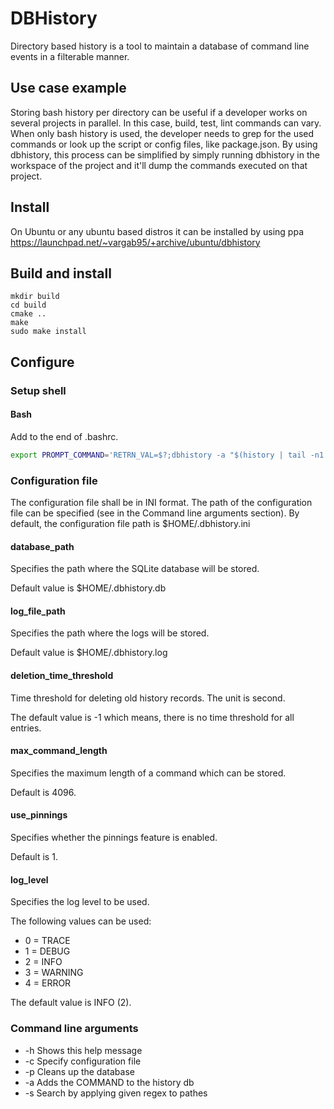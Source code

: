 # DBHistory

Directory based history is a tool to maintain a database of command line events
in a filterable manner.

## Use case example

Storing bash history per directory can be useful if a developer works on
several projects in parallel. In this case, build, test, lint commands can
vary. When only bash history is used, the developer needs to grep for the used
commands or look up the script or config files, like package.json. By using
dbhistory, this process can be simplified by simply running dbhistory in the
workspace of the project and it'll dump the commands executed on that project.

## Install

On Ubuntu or any ubuntu based distros it can be installed by using ppa
https://launchpad.net/~vargab95/+archive/ubuntu/dbhistory

## Build and install

```
mkdir build
cd build
cmake ..
make
sudo make install
```

## Configure

### Setup shell

#### Bash

Add to the end of .bashrc.

```bash
export PROMPT_COMMAND='RETRN_VAL=$?;dbhistory -a "$(history | tail -n1 | sed "s/^[ ]*[0-9]*[ ]*//" )"'
```

### Configuration file

The configuration file shall be in INI format.  The path of the configuration
file can be specified (see in the Command line arguments section). By default,
the configuration file path is \$HOME/.dbhistory.ini

#### database_path

Specifies the path where the SQLite database will be stored.

Default value is \$HOME/.dbhistory.db

#### log_file_path

Specifies the path where the logs will be stored.

Default value is \$HOME/.dbhistory.log

#### deletion_time_threshold

Time threshold for deleting old history records.
The unit is second.

The default value is -1 which means, there is no time threshold for all entries.

#### max_command_length

Specifies the maximum length of a command which can be stored.

Default is 4096.

#### use_pinnings

Specifies whether the pinnings feature is enabled.

Default is 1.

#### log_level

Specifies the log level to be used.

The following values can be used:

- 0 = TRACE
- 1 = DEBUG
- 2 = INFO
- 3 = WARNING
- 4 = ERROR

The default value is INFO (2).

### Command line arguments

- -h Shows this help message
- -c Specify configuration file
- -p Cleans up the database
- -a Adds the COMMAND to the history db
- -s Search by applying given regex to pathes
